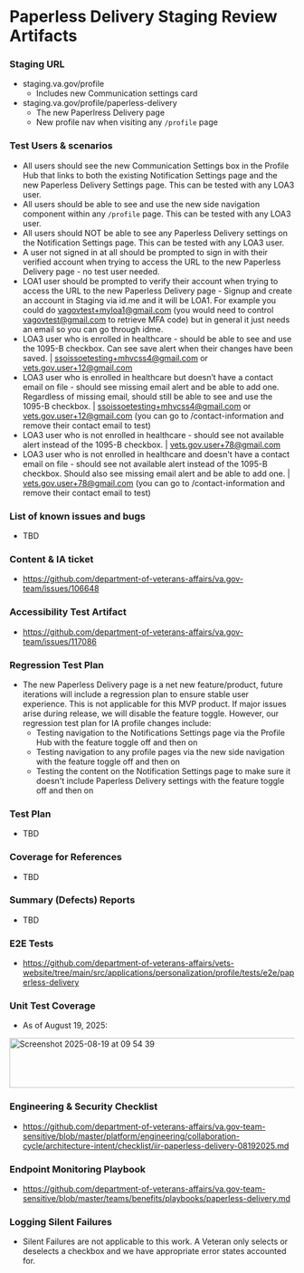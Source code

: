 # Paperless Delivery Staging Review Artifacts  

### Staging URL
- staging.va.gov/profile
  - Includes new Communication settings card 
- staging.va.gov/profile/paperless-delivery
  - The new Paperlress Delivery page
  - New profile nav when visiting any `/profile` page

### Test Users & scenarios
- All users should see the new Communication Settings box in the Profile Hub that links to both the existing Notification Settings page and the new Paperless Delivery Settings page. This can be tested with any LOA3 user.
- All users should be able to see and use the new side navigation component within any `/profile` page. This can be tested with any LOA3 user.
- All users should NOT be able to see any Paperless Delivery settings on the Notification Settings page. This can be tested with any LOA3 user.
- A user not signed in at all should be prompted to sign in with their verified account when trying to access the URL to the new Paperless Delivery page - no test user needed.
- LOA1 user should be prompted to verify their account when trying to access the URL to the new Paperless Delivery page - Signup and create an account in Staging via id.me and it will be LOA1. For example you could do vagovtest+myloa1@gmail.com (you would need to control vagovtest@gmail.com to retrieve MFA code) but in general it just needs an email so you can go through idme.
- LOA3 user who is enrolled in healthcare - should be able to see and use the 1095-B checkbox. Can see save alert when their changes have been saved. | ssoissoetesting+mhvcss4@gmail.com or vets.gov.user+12@gmail.com
- LOA3 user who is enrolled in healthcare but doesn’t have a contact email on file - should see missing email alert and be able to add one. Regardless of missing email, should still be able to see and use the 1095-B checkbox. | ssoissoetesting+mhvcss4@gmail.com or vets.gov.user+12@gmail.com (you can go to /contact-information and remove their contact email to test)
- LOA3 user who is not enrolled in healthcare - should see not available alert instead of the 1095-B checkbox. | vets.gov.user+78@gmail.com
- LOA3 user who is not enrolled in healthcare and doesn't have a contact email on file - should see not available alert instead of the 1095-B checkbox. Should also see missing email alert and be able to add one. | vets.gov.user+78@gmail.com (you can go to /contact-information and remove their contact email to test)

### List of known issues and bugs
- TBD

### Content & IA ticket
- https://github.com/department-of-veterans-affairs/va.gov-team/issues/106648
  
### Accessibility Test Artifact
- https://github.com/department-of-veterans-affairs/va.gov-team/issues/117086

### Regression Test Plan
- The new Paperless Delivery page is a net new feature/product, future iterations will include a regression plan to ensure stable user experience. This is not applicable for this MVP product. If major issues arise during release, we will disable the feature toggle. However, our regression test plan for IA profile changes include:
   - Testing navigation to the Notifications Settings page via the Profile Hub with the feature toggle off and then on
   - Testing navigation to any profile pages via the new side navigation with the feature toggle off and then on
   - Testing the content on the Notification Settings page to make sure it doesn't include Paperless Delivery settings with the feature toggle off and then on

### Test Plan
- TBD

### Coverage for References
- TBD

### Summary (Defects) Reports
- TBD

### E2E Tests
- https://github.com/department-of-veterans-affairs/vets-website/tree/main/src/applications/personalization/profile/tests/e2e/paperless-delivery

### Unit Test Coverage
- As of August 19, 2025:
<img width="654" height="88" alt="Screenshot 2025-08-19 at 09 54 39" src="https://github.com/user-attachments/assets/2337d27b-4bf7-413c-925a-4f522c746aad" />


### Engineering & Security Checklist
- https://github.com/department-of-veterans-affairs/va.gov-team-sensitive/blob/master/platform/engineering/collaboration-cycle/architecture-intent/checklist/iir-paperless-delivery-08192025.md
  
### Endpoint Monitoring Playbook
- https://github.com/department-of-veterans-affairs/va.gov-team-sensitive/blob/master/teams/benefits/playbooks/paperless-delivery.md

### Logging Silent Failures
- Silent Failures are not applicable to this work. A Veteran only selects or deselects a checkbox and we have appropriate error states accounted for.
